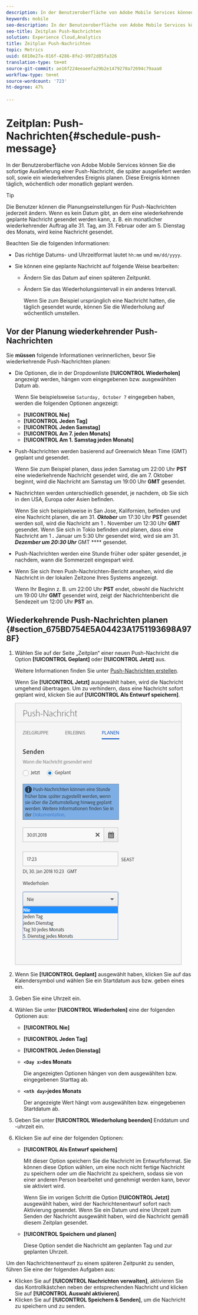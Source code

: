 ```yaml
---
description: In der Benutzeroberfläche von Adobe Mobile Services können Sie die sofortige Auslieferung einer Push-Nachricht, die später ausgeliefert werden soll, sowie ein wiederkehrendes Ereignis planen. Diese Ereignis können täglich, wöchentlich oder monatlich geplant werden.
keywords: mobile
seo-description: In der Benutzeroberfläche von Adobe Mobile Services können Sie die sofortige Auslieferung einer Push-Nachricht, die später ausgeliefert werden soll, sowie ein wiederkehrendes Ereignis planen. Diese Ereignis können täglich, wöchentlich oder monatlich geplant werden.
seo-title: Zeitplan Push-Nachrichten
solution: Experience Cloud,Analytics
title: Zeitplan Push-Nachrichten
topic: Metrics
uuid: 6810e27a-016f-4286-8fe2-9972d85fa326
translation-type: tm+mt
source-git-commit: ae16f224eeaeefa29b2e1479270a72694c79aaa0
workflow-type: tm+mt
source-wordcount: '723'
ht-degree: 47%

---
```



# Zeitplan: Push-Nachrichten{#schedule-push-message}

In der Benutzeroberfläche von Adobe Mobile Services können Sie die sofortige Auslieferung einer Push-Nachricht, die später ausgeliefert werden soll, sowie ein wiederkehrendes Ereignis planen. Diese Ereignis können täglich, wöchentlich oder monatlich geplant werden.

>[!TIP]
>
>Die Benutzer können die Planungseinstellungen für Push-Nachrichten jederzeit ändern. Wenn es kein Datum gibt, an dem eine wiederkehrende geplante Nachricht gesendet werden kann, z. B. ein monatlicher wiederkehrender Auftrag alle 31. Tag, am 31. Februar oder am 5. Dienstag des Monats, wird keine Nachricht gesendet.

Beachten Sie die folgenden Informationen:

* Das richtige Datums- und Uhrzeitformat lautet `hh:mm` und `mm/dd/yyyy`.

* Sie können eine geplante Nachricht auf folgende Weise bearbeiten:

   * Ändern Sie das Datum auf einen späteren Zeitpunkt.
   * Ändern Sie das Wiederholungsintervall in ein anderes Intervall.

      Wenn Sie zum Beispiel ursprünglich eine Nachricht hatten, die täglich gesendet wurde, können Sie die Wiederholung auf wöchentlich umstellen.

## Vor der Planung wiederkehrender Push-Nachrichten

Sie **müssen** folgende Informationen verinnerlichen, bevor Sie wiederkehrende Push-Nachrichten planen:

* Die Optionen, die in der Dropdownliste **[!UICONTROL Wiederholen]** angezeigt werden, hängen vom eingegebenen bzw. ausgewählten Datum ab.

   Wenn Sie beispielsweise `Saturday, October 7` eingegeben haben, werden die folgenden Optionen angezeigt:

   * **[!UICONTROL Nie]**
   * **[!UICONTROL Jeden Tag]**
   * **[!UICONTROL Jeden Samstag]**
   * **[!UICONTROL Am 7. jeden Monats]**
   * **[!UICONTROL Am 1. Samstag jeden Monats]**

* Push-Nachrichten werden basierend auf Greenwich Mean Time (GMT) geplant und gesendet.

   Wenn Sie zum Beispiel planen, dass jeden Samstag um 22:00 Uhr **PST** eine wiederkehrende Nachricht gesendet wird, die am 7. Oktober beginnt, wird die Nachricht am Samstag um 19:00 Uhr **GMT** gesendet.
* Nachrichten werden unterschiedlich gesendet, je nachdem, ob Sie sich in den USA, Europa oder Asien befinden.

   Wenn Sie sich beispielsweise in San Jose, Kalifornien, befinden und eine Nachricht planen, die am 31. ***Oktober*** um 17:30 Uhr **PST** gesendet werden soll, wird die Nachricht am 1 ***.*** November um 12:30 Uhr **GMT** gesendet. Wenn Sie sich in Tokio befinden und planen, dass eine Nachricht am 1 ***.*** Januar um 5:30 Uhr gesendet wird, wird sie am 31. ***Dezember um 20:30 Uhr*** GMT **** gesendet.
* Push-Nachrichten werden eine Stunde früher oder später gesendet, je nachdem, wann die Sommerzeit eingespart wird.
* Wenn Sie sich Ihren Push-Nachrichten-Bericht ansehen, wird die Nachricht in der lokalen Zeitzone Ihres Systems angezeigt.

   Wenn Ihr Beginn z. B. um 22:00 Uhr **PST** endet, obwohl die Nachricht um 19:00 Uhr **GMT** gesendet wird, zeigt der Nachrichtenbericht die Sendezeit um 12:00 Uhr **PST** an.

## Wiederkehrende Push-Nachrichten planen {#section_675BD754E5A04423A1751193698A978F}

1. Wählen Sie auf der Seite „Zeitplan“ einer neuen Push-Nachricht die Option **[!UICONTROL Geplant]** oder **[!UICONTROL Jetzt]** aus.

   Weitere Informationen finden Sie unter [Push-Nachrichten erstellen](/help/using/in-app-messaging/t-create-push-message/t-create-push-message.md).

   Wenn Sie **[!UICONTROL Jetzt]** ausgewählt haben, wird die Nachricht umgehend übertragen. Um zu verhindern, dass eine Nachricht sofort geplant wird, klicken Sie auf **[!UICONTROL Als Entwurf speichern]**.

   ![](assets/schedule-push-message.png)

1. Wenn Sie **[!UICONTROL Geplant]** ausgewählt haben, klicken Sie auf das Kalendersymbol und wählen Sie ein Startdatum aus bzw. geben eines ein.
1. Geben Sie eine Uhrzeit ein. 
1. Wählen Sie unter **[!UICONTROL Wiederholen]** eine der folgenden Optionen aus:

   * **[!UICONTROL Nie]**
   * **[!UICONTROL Jeden Tag]**
   * **[!UICONTROL Jeden Dienstag]**
   * **`<Day x>`des Monats**

      Die angezeigten Optionen hängen von dem ausgewählten bzw. eingegebenen Starttag ab.
   * **`<nth day>`jedes Monats**

      Der angezeigte Wert hängt vom ausgewählten bzw. eingegebenen Startdatum ab.

1. Geben Sie unter **[!UICONTROL Wiederholung beenden]** Enddatum und -uhrzeit ein.
1. Klicken Sie auf eine der folgenden Optionen:

   * **[!UICONTROL Als Entwurf speichern]**

      Mit dieser Option speichern Sie die Nachricht im Entwurfsformat. Sie können diese Option wählen, um eine noch nicht fertige Nachricht zu speichern oder um die Nachricht zu speichern, sodass sie von einer anderen Person bearbeitet und genehmigt werden kann, bevor sie aktiviert wird.

      Wenn Sie im vorigen Schritt die Option **[!UICONTROL Jetzt]** ausgewählt haben, wird der Nachrichtenentwurf sofort nach Aktivierung gesendet. Wenn Sie ein Datum und eine Uhrzeit zum Senden der Nachricht ausgewählt haben, wird die Nachricht gemäß diesem Zeitplan gesendet.

   * **[!UICONTROL Speichern und planen]**

      Diese Option sendet die Nachricht am geplanten Tag und zur geplanten Uhrzeit.

Um den Nachrichtenentwurf zu einem späteren Zeitpunkt zu senden, führen Sie eine der folgenden Aufgaben aus:

* Klicken Sie auf **[!UICONTROL Nachrichten verwalten]**, aktivieren Sie das Kontrollkästchen neben der entsprechenden Nachricht und klicken Sie auf **[!UICONTROL Auswahl aktivieren]**.
* Klicken Sie auf **[!UICONTROL Speichern &amp; Senden]**, um die Nachricht zu speichern und zu senden.
